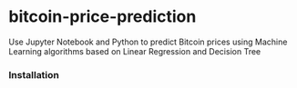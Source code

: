 # bitcoin-price-prediction
Use Jupyter Notebook and Python to predict Bitcoin prices using Machine Learning algorithms based on Linear Regression and Decision Tree
### Installation
